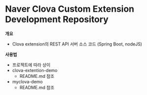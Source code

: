 # Naver Clova Custom Extension Development Repository
**개요**

- Clova extension의 REST API 서버 소스 코드 (Spring Boot, nodeJS)

**사용법**
- 프로젝트에 따라 상이
- clova-extention-demo
  - README.md 참조
- myclova-demo
  - README.md 참조  

